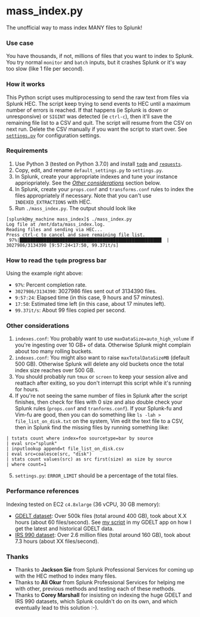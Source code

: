 # mass_index.py
The unofficial way to mass index MANY files to Splunk!

### Use case
You have thousands, if not, millions of files that you want to index to Splunk. You try normal `monitor` and `batch` inputs, but it crashes Splunk or it's way too slow (like 1 file per second).

### How it works
This Python script uses multiprocessing to send the raw text from files via Splunk HEC. The script keep trying to send events to HEC until a maximum number of errors is reached. If that happens (ie Splunk is down or unresponsive) or `SIGINT` was detected (ie `ctrl-c`), then it'll save the remaining file list to a CSV and quit. The script will resume from the CSV on next run. Delete the CSV manually if you want the script to start over. See [`settings.py`](https://github.com/hobbes3/mass_index/blob/master/default_settings.py) for configuration settings.

### Requirements
1. Use Python 3 (tested on Python 3.7.0) and install [`tqdm`](https://pypi.org/project/tqdm/) and [`requests`](https://pypi.org/project/requests/).
2. Copy, edit, and rename `default_settings.py` to `settings.py`.
3. In Splunk, create your appropriate indexes and tune your instance appriopriately. See the [_Other considerations_](#other-considerations) section below.
4. In Splunk, create your `props.conf` and `transforms.conf` rules to index the files appropriately if necessary. Note that you can't use `INDEXED_EXTRACTIONS` with HEC.
5. Run `./mass_index.py`. The output should look like

```
[splunk@my_machine mass_index]$ ./mass_index.py
Log file at /mnt/data/mass_index.log.
Reading files and sending via HEC...
Press ctrl-c to cancel and save remaining file list.
 97%|█████████████████████████████████████████████████████▏ | 3027986/3134390 [9:57:24<17:50, 99.37it/s]
```

### How to read the `tqdm` progress bar
Using the example right above:

* `97%`: Percent completion rate.
* `3027986/3134390`: 3027986 files sent out of 3134390 files.
* `9:57:24`: Elapsed time (in this case, 9 hours and 57 minutes).
* `17:50`: Estimated time left (in this case, about 17 minutes left).
* `99.37it/s`: About 99 files copied per second.

### Other considerations
1. `indexes.conf`: You probably want to use `maxDataSize=auto_high_volume` if you're ingesting over 10 GB+ of data. Otherwise Splunk might complain about too many rolling buckets.
2. `indexes.conf`: You might also want to raise `maxTotalDataSizeMB` (default 500 GB). Otherwise Splunk will delete any old buckets once the total index size reaches over 500 GB.
3. You should probably run `tmux` or `screen` to keep your session alive and reattach after exiting, so you don't interrupt this script while it's running for hours.
4. If you're not seeing the same number of files in Splunk after the script finishes, then check for files with 0 size and also double check your Splunk rules (`props.conf` and `tranforms.conf`). If your Splunk-fu and Vim-fu are good, then you can do something like `ls -lah > file_list_on_disk.txt` on the system, Vim edit the text file to a CSV, then in Splunk find the missing files by running something like:

```
| tstats count where index=foo sourcetype=bar by source
| eval src="splunk"
| inputlookup append=t file_list_on_disk.csv
| eval src=coalesce(src, "disk")
| stats count values(src) as src first(size) as size by source
| where count=1
```
5. `settings.py`: `ERROR_LIMIT` should be a percentage of the total files.

### Performance references
Indexing tested on EC2 `c4.8xlarge` (36 vCPU, 30 GB memory):

* [GDELT dataset](https://blog.gdeltproject.org/gdelt-2-0-our-global-world-in-realtime/): Over 500k files (total around 400 GB), took about X.X hours (about 60 files/second). See [my script](https://github.com/hobbes3/gdelt/blob/master/bin/get_data.py) in my GDELT app on how I get the latest and historical GDELT data.
* [IRS 990 dataset](https://docs.opendata.aws/irs-990/readme.html): Over 2.6 million files (total around 160 GB), took about 7.3 hours (about XX files/second).

### Thanks
* Thanks to **Jackson Sie** from Splunk Professional Services for coming up with the HEC method to index many files.
* Thanks to **Ali Okur** from Splunk Professional Services for helping me with other, previous methods and testing each of these methods.
* Thanks to **Corey Marshall** for insisting on indexing the huge GDELT and IRS 990 datasets, which Splunk couldn't do on its own, and which eventually lead to this solution :-).
